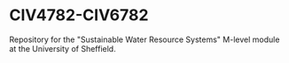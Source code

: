 # CIV4782-CIV6782
Repository for the "Sustainable Water Resource Systems" M-level module at the University of Sheffield.
